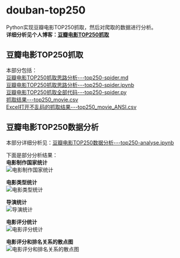# douban-top250
Python实现豆瓣电影TOP250抓取，然后对爬取的数据进行分析。\
**详细分析见个人博客：[豆瓣电影TOP250抓取](https://blog.csdn.net/dta0502/article/details/81811931)**

## 豆瓣电影TOP250抓取
本部分包括：\
[豆瓣电影TOP250抓取思路分析---top250-spider.md](https://github.com/dta0502/douban-top250/blob/master/top250-spider.md)\
[豆瓣电影TOP250抓取思路分析---top250-spider.ipynb](https://github.com/dta0502/douban-top250/blob/master/top250-spider.ipynb)\
[豆瓣电影TOP250抓取全部代码---top250-spider.py](https://github.com/dta0502/douban-top250/blob/master/top250-spider.py)\
[抓取结果---top250_movie.csv](https://github.com/dta0502/douban-top250/blob/master/top250_movie.csv)\
[Excel打开不乱码的抓取结果---top250_movie_ANSI.csv](https://github.com/dta0502/douban-top250/blob/master/top250_movie_ANSI.csv)

## 豆瓣电影TOP250数据分析
本部分详细分析见：[豆瓣电影TOP250数据分析---top250-analyse.ipynb](https://github.com/dta0502/douban-top250/blob/master/top250-analyse.ipynb)

下面是部分分析结果：\
**电影制作国家统计**\
![电影制作国家统计](https://github.com/dta0502/douban-top250/blob/master/images/%E7%94%B5%E5%BD%B1%E5%88%B6%E4%BD%9C%E5%9B%BD%E5%AE%B6%E7%BB%9F%E8%AE%A1.png)

**电影类型统计**\
![电影类型统计](https://github.com/dta0502/douban-top250/blob/master/images/%E7%94%B5%E5%BD%B1%E7%B1%BB%E5%9E%8B%E7%BB%9F%E8%AE%A1.png)

**导演统计**\
![导演统计](https://github.com/dta0502/douban-top250/blob/master/images/%E5%AF%BC%E6%BC%94%E7%BB%9F%E8%AE%A1.png)

**电影评分统计**\
![电影评分统计](https://github.com/dta0502/douban-top250/blob/master/images/%E7%94%B5%E5%BD%B1%E8%AF%84%E5%88%86%E7%BB%9F%E8%AE%A1.png)

**电影评分和排名关系的散点图**\
![电影评分和排名关系的散点图](https://github.com/dta0502/douban-top250/blob/master/images/%E7%94%B5%E5%BD%B1%E8%AF%84%E5%88%86%E5%92%8C%E6%8E%92%E5%90%8D%E5%85%B3%E7%B3%BB%E7%9A%84%E6%95%A3%E7%82%B9%E5%9B%BE.png)
